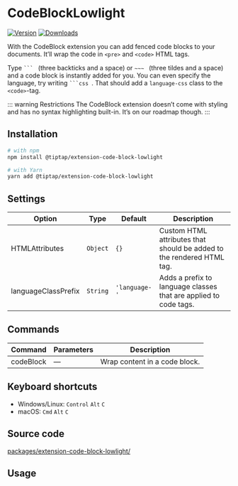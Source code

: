 # CodeBlockLowlight
[![Version](https://img.shields.io/npm/v/@tiptap/extension-code-block-lowlight.svg?label=version)](https://www.npmjs.com/package/@tiptap/extension-code-block-lowlight)
[![Downloads](https://img.shields.io/npm/dm/@tiptap/extension-code-block-lowlight.svg)](https://npmcharts.com/compare/@tiptap/extension-code-block-lowlight?minimal=true)

With the CodeBlock extension you can add fenced code blocks to your documents. It’ll wrap the code in `<pre>` and `<code>` HTML tags.

Type <code>&grave;&grave;&grave;&nbsp;</code> (three backticks and a space) or <code>&Tilde;&Tilde;&Tilde;&nbsp;</code> (three tildes and a space) and a code block is instantly added for you. You can even specify the language, try writing <code>&grave;&grave;&grave;css&nbsp;</code>. That should add a `language-css` class to the `<code>`-tag.

::: warning Restrictions
The CodeBlock extension doesn’t come with styling and has no syntax highlighting built-in. It’s on our roadmap though.
:::

## Installation
```bash
# with npm
npm install @tiptap/extension-code-block-lowlight

# with Yarn
yarn add @tiptap/extension-code-block-lowlight
```

## Settings
| Option              | Type     | Default       | Description                                                           |
| ------------------- | -------- | ------------- | --------------------------------------------------------------------- |
| HTMLAttributes      | `Object` | `{}`          | Custom HTML attributes that should be added to the rendered HTML tag. |
| languageClassPrefix | `String` | `'language-'` | Adds a prefix to language classes that are applied to code tags.      |

## Commands
| Command   | Parameters | Description                   |
| --------- | ---------- | ----------------------------- |
| codeBlock | —          | Wrap content in a code block. |

## Keyboard shortcuts
* Windows/Linux: `Control`&nbsp;`Alt`&nbsp;`C`
* macOS: `Cmd`&nbsp;`Alt`&nbsp;`C`

## Source code
[packages/extension-code-block-lowlight/](https://github.com/ueberdosis/tiptap-next/blob/main/packages/extension-code-block-lowlight/)

## Usage
<demo name="Nodes/CodeBlockLowlight" />

